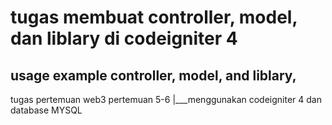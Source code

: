 # tugas membuat controller, model, dan liblary di codeigniter 4
usage example controller, model, and liblary,
------------------------------------------------------------
tugas pertemuan web3 pertemuan 5-6 
|___menggunakan codeigniter 4 dan database MYSQL
